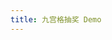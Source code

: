 ```yaml
---
title: 九宫格抽奖 Demo
---
```


<examples-yyjk-grid />

<RecoDemo :collapse="true">
  <template slot="code-web">
    <<< @/.vuepress/components/examples/yyjk-grid.html
  </template>
  <template slot="code-vue">
    <<< @/.vuepress/components/examples/yyjk-grid.vue
  </template>
</RecoDemo>
